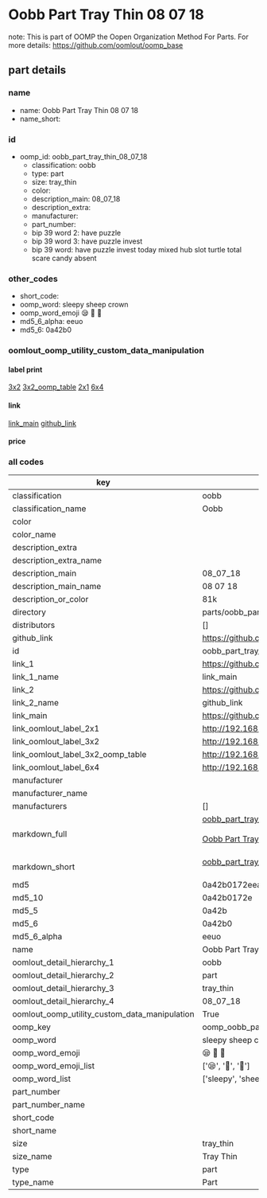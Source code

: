# Oobb Part Tray Thin 08 07 18  

note: This is part of OOMP the Oopen Organization Method For Parts. For more details: https://github.com/oomlout/oomp_base

##  part details





### name
* name: Oobb Part Tray Thin 08 07 18
* name_short: 
### id
* oomp_id: oobb_part_tray_thin_08_07_18
  * classification: oobb
  * type: part
  * size: tray_thin
  * color: 
  * description_main: 08_07_18
  * description_extra: 
  * manufacturer: 
  * part_number: 
  * bip 39 word 2: have puzzle
  * bip 39 word 3: have puzzle invest
  * bip 39 word: have puzzle invest today mixed hub slot turtle total scare candy absent

### other_codes
* short_code: 
* oomp_word: sleepy sheep crown
* oomp_word_emoji :sleepy: :sheep: :crown:
* md5_6_alpha: eeuo
* md5_6: 0a42b0






### oomlout_oomp_utility_custom_data_manipulation
#### label print
[3x2](http://192.168.1.245:1112/?label=oomp%20eeuo)
[3x2_oomp_table](http://192.168.1.107:1112/?label=oomp%20eeuo)
[2x1](http://192.168.1.242:1112/?label=oomp%20eeuo)
[6x4](http://192.168.1.55:1112/?label=oomp%20eeuo)    

#### link

[link_main](https://github.com/oomlout/oomlout_oomp_current_version_messy/tree/main/parts/oobb_part_tray_thin_08_07_18) [github_link](https://github.com/oomlout/oomlout_oomp_part_src/tree/main/parts/oobb_part_tray_thin_08_07_18)                             

#### price







### all codes 
| key | value |  
| --- | --- |  
| classification | oobb |  
| classification_name | Oobb |  
| color |  |  
| color_name |  |  
| description_extra |  |  
| description_extra_name |  |  
| description_main | 08_07_18 |  
| description_main_name | 08 07 18 |  
| description_or_color | 81k |  
| directory | parts/oobb_part_tray_thin_08_07_18 |  
| distributors | [] |  
| github_link | https://github.com/oomlout/oomlout_oomp_part_src/tree/main/parts/oobb_part_tray_thin_08_07_18 |  
| id | oobb_part_tray_thin_08_07_18 |  
| link_1 | https://github.com/oomlout/oomlout_oomp_current_version_messy/tree/main/parts/oobb_part_tray_thin_08_07_18 |  
| link_1_name | link_main |  
| link_2 | https://github.com/oomlout/oomlout_oomp_part_src/tree/main/parts/oobb_part_tray_thin_08_07_18 |  
| link_2_name | github_link |  
| link_main | https://github.com/oomlout/oomlout_oomp_current_version_messy/tree/main/parts/oobb_part_tray_thin_08_07_18 |  
| link_oomlout_label_2x1 | http://192.168.1.242:1112/?label=oomp%20eeuo |  
| link_oomlout_label_3x2 | http://192.168.1.245:1112/?label=oomp%20eeuo |  
| link_oomlout_label_3x2_oomp_table | http://192.168.1.107:1112/?label=oomp%20eeuo |  
| link_oomlout_label_6x4 | http://192.168.1.55:1112/?label=oomp%20eeuo |  
| manufacturer |  |  
| manufacturer_name |  |  
| manufacturers | [] |  
| markdown_full | [oobb_part_tray_thin_08_07_18](https://github.com/oomlout/oomlout_oomp_current_version_messy/tree/main/parts/oobb_part_tray_thin_08_07_18)<br>[](https://github.com/oomlout/oomlout_oomp_current_version_messy/tree/main/parts/oobb_part_tray_thin_08_07_18)<br>[Oobb Part Tray Thin 08 07 18](https://github.com/oomlout/oomlout_oomp_current_version_messy/tree/main/parts/oobb_part_tray_thin_08_07_18)<br><br> |  
| markdown_short | [oobb_part_tray_thin_08_07_18](https://github.com/oomlout/oomlout_oomp_current_version_messy/tree/main/parts/oobb_part_tray_thin_08_07_18)<br><br> |  
| md5 | 0a42b0172eeaf981ba471e34ebebbb4d |  
| md5_10 | 0a42b0172e |  
| md5_5 | 0a42b |  
| md5_6 | 0a42b0 |  
| md5_6_alpha | eeuo |  
| name | Oobb Part Tray Thin 08 07 18 |  
| oomlout_detail_hierarchy_1 | oobb |  
| oomlout_detail_hierarchy_2 | part |  
| oomlout_detail_hierarchy_3 | tray_thin |  
| oomlout_detail_hierarchy_4 | 08_07_18 |  
| oomlout_oomp_utility_custom_data_manipulation | True |  
| oomp_key | oomp_oobb_part_tray_thin_08_07_18 |  
| oomp_word | sleepy sheep crown |  
| oomp_word_emoji | :sleepy: :sheep: :crown: |  
| oomp_word_emoji_list | [':sleepy:', ':sheep:', ':crown:'] |  
| oomp_word_list | ['sleepy', 'sheep', 'crown'] |  
| part_number |  |  
| part_number_name |  |  
| short_code |  |  
| short_name |  |  
| size | tray_thin |  
| size_name | Tray Thin |  
| type | part |  
| type_name | Part |  
